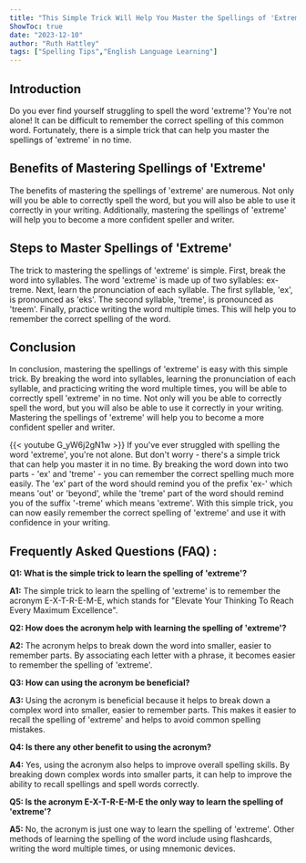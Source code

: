 ```yaml
---
title: "This Simple Trick Will Help You Master the Spellings of 'Extreme' in No Time!"
ShowToc: true 
date: "2023-12-10"
author: "Ruth Hattley" 
tags: ["Spelling Tips","English Language Learning"]
---
```

## Introduction

Do you ever find yourself struggling to spell the word 'extreme'? You're not alone! It can be difficult to remember the correct spelling of this common word. Fortunately, there is a simple trick that can help you master the spellings of 'extreme' in no time. 

## Benefits of Mastering Spellings of 'Extreme'

The benefits of mastering the spellings of 'extreme' are numerous. Not only will you be able to correctly spell the word, but you will also be able to use it correctly in your writing. Additionally, mastering the spellings of 'extreme' will help you to become a more confident speller and writer.

## Steps to Master Spellings of 'Extreme'

The trick to mastering the spellings of 'extreme' is simple. First, break the word into syllables. The word 'extreme' is made up of two syllables: ex-treme. Next, learn the pronunciation of each syllable. The first syllable, 'ex', is pronounced as 'eks'. The second syllable, 'treme', is pronounced as 'treem'. Finally, practice writing the word multiple times. This will help you to remember the correct spelling of the word.

## Conclusion

In conclusion, mastering the spellings of 'extreme' is easy with this simple trick. By breaking the word into syllables, learning the pronunciation of each syllable, and practicing writing the word multiple times, you will be able to correctly spell 'extreme' in no time. Not only will you be able to correctly spell the word, but you will also be able to use it correctly in your writing. Mastering the spellings of 'extreme' will help you to become a more confident speller and writer.

{{< youtube G_yW6j2gN1w >}} 
If you've ever struggled with spelling the word 'extreme', you're not alone. But don't worry - there's a simple trick that can help you master it in no time. By breaking the word down into two parts - 'ex' and 'treme' - you can remember the correct spelling much more easily. The 'ex' part of the word should remind you of the prefix 'ex-' which means 'out' or 'beyond', while the 'treme' part of the word should remind you of the suffix '-treme' which means 'extreme'. With this simple trick, you can now easily remember the correct spelling of 'extreme' and use it with confidence in your writing.

## Frequently Asked Questions (FAQ) :
**Q1: What is the simple trick to learn the spelling of 'extreme'?**

**A1:** The simple trick to learn the spelling of 'extreme' is to remember the acronym E-X-T-R-E-M-E, which stands for "Elevate Your Thinking To Reach Every Maximum Excellence". 

**Q2: How does the acronym help with learning the spelling of 'extreme'?**

**A2:** The acronym helps to break down the word into smaller, easier to remember parts. By associating each letter with a phrase, it becomes easier to remember the spelling of 'extreme'. 

**Q3: How can using the acronym be beneficial?**

**A3:** Using the acronym is beneficial because it helps to break down a complex word into smaller, easier to remember parts. This makes it easier to recall the spelling of 'extreme' and helps to avoid common spelling mistakes. 

**Q4: Is there any other benefit to using the acronym?**

**A4:** Yes, using the acronym also helps to improve overall spelling skills. By breaking down complex words into smaller parts, it can help to improve the ability to recall spellings and spell words correctly. 

**Q5: Is the acronym E-X-T-R-E-M-E the only way to learn the spelling of 'extreme'?**

**A5:** No, the acronym is just one way to learn the spelling of 'extreme'. Other methods of learning the spelling of the word include using flashcards, writing the word multiple times, or using mnemonic devices.





